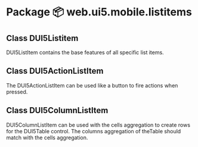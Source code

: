 # Package 📦 web.ui5.mobile.listitems

## Class DUI5Listitem
DUI5ListItem contains the base features of all specific list items.

## Class DUI5ActionListItem
The DUI5ActionListItem can be used like a button to fire actions when pressed.

## Class DUI5ColumnListItem 
DUI5ColumnListItem can be used with the cells aggregation to create rows for the DUI5Table control. The columns aggregation of theTable should match with the cells aggregation.
